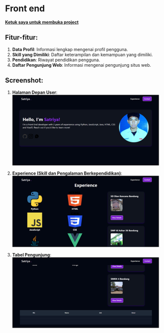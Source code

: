# Front end

[**Ketuk saya untuk membuka project**](#)

## Fitur-fitur:

1. **Data Profil**: Informasi lengkap mengenai profil pengguna.
2. **Skill yang Dimiliki**: Daftar keterampilan dan kemampuan yang dimiliki.
3. **Pendidikan**: Riwayat pendidikan pengguna.
4. **Daftar Pengunjung Web**: Informasi mengenai pengunjung situs web.

## Screenshot:

1. **Halaman Depan User**:
   ![Halaman Depan User](screenshot/1.png)

2. **Experience (Skill dan Pengalaman Berkependidikan)**:
   ![Experience](screenshot/2.png)

3. **Tabel Pengunjung**:
   ![Tabel Pengunjung](screenshot/3.png)
